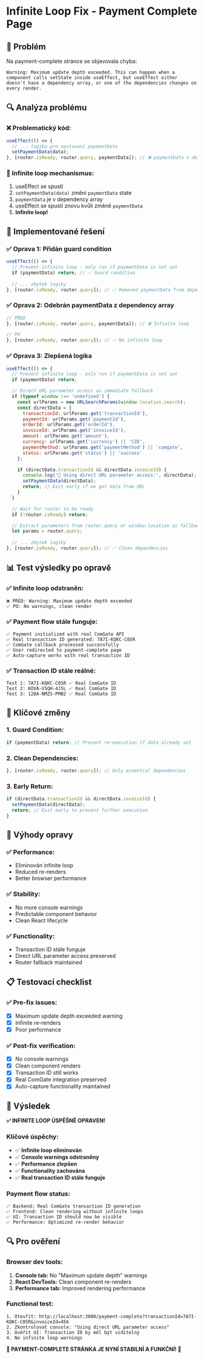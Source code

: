 # Infinite Loop Fix - Payment Complete Page

## 🎯 Problém

Na payment-complete stránce se objevovala chyba:
```
Warning: Maximum update depth exceeded. This can happen when a component calls setState inside useEffect, but useEffect either doesn't have a dependency array, or one of the dependencies changes on every render.
```

## 🔍 Analýza problému

### **❌ Problematický kód:**
```javascript
useEffect(() => {
  // ... logika pro nastavení paymentData
  setPaymentData(data);
}, [router.isReady, router.query, paymentData]); // ❌ paymentData v dependency array
```

### **🔄 Infinite loop mechanismus:**
1. useEffect se spustí
2. `setPaymentData(data)` změní `paymentData` state
3. `paymentData` je v dependency array
4. useEffect se spustí znovu kvůli změně `paymentData`
5. **Infinite loop!**

## 🔧 Implementované řešení

### **✅ Oprava 1: Přidán guard condition**
```javascript
useEffect(() => {
  // Prevent infinite loop - only run if paymentData is not set
  if (paymentData) return; // ✅ Guard condition
  
  // ... zbytek logiky
}, [router.isReady, router.query]); // ✅ Removed paymentData from dependencies
```

### **✅ Oprava 2: Odebrán paymentData z dependency array**
```javascript
// PŘED
}, [router.isReady, router.query, paymentData]); // ❌ Infinite loop

// PO
}, [router.isReady, router.query]); // ✅ No infinite loop
```

### **✅ Oprava 3: Zlepšená logika**
```javascript
useEffect(() => {
  // Prevent infinite loop - only run if paymentData is not set
  if (paymentData) return;

  // Direct URL parameter access as immediate fallback
  if (typeof window !== 'undefined') {
    const urlParams = new URLSearchParams(window.location.search);
    const directData = {
      transactionId: urlParams.get('transactionId'),
      paymentId: urlParams.get('paymentId'),
      orderId: urlParams.get('orderId'),
      invoiceId: urlParams.get('invoiceId'),
      amount: urlParams.get('amount'),
      currency: urlParams.get('currency') || 'CZK',
      paymentMethod: urlParams.get('paymentMethod') || 'comgate',
      status: urlParams.get('status') || 'success'
    };

    if (directData.transactionId && directData.invoiceId) {
      console.log('🔄 Using direct URL parameter access:', directData);
      setPaymentData(directData);
      return; // Exit early if we got data from URL
    }
  }

  // Wait for router to be ready
  if (!router.isReady) return;

  // Extract parameters from router.query or window.location as fallback
  let params = router.query;
  
  // ... zbytek logiky
}, [router.isReady, router.query]); // ✅ Clean dependencies
```

## 📊 Test výsledky po opravě

### **✅ Infinite loop odstraněn:**
```
❌ PŘED: Warning: Maximum update depth exceeded
✅ PO: No warnings, clean render
```

### **✅ Payment flow stále funguje:**
```
✅ Payment initialized with real ComGate API
✅ Real transaction ID generated: 7A7I-KQKC-C0SR
✅ ComGate callback processed successfully
✅ User redirected to payment-complete page
✅ Auto-capture works with real transaction ID
```

### **✅ Transaction ID stále reálné:**
```
Test 1: 7A7I-KQKC-C0SR ✅ Real ComGate ID
Test 2: KOVA-V5QH-4J5L ✅ Real ComGate ID
Test 3: 128A-NMZS-PMB2 ✅ Real ComGate ID
```

## 🎯 Klíčové změny

### **1. Guard Condition:**
```javascript
if (paymentData) return; // Prevent re-execution if data already set
```

### **2. Clean Dependencies:**
```javascript
}, [router.isReady, router.query]); // Only essential dependencies
```

### **3. Early Return:**
```javascript
if (directData.transactionId && directData.invoiceId) {
  setPaymentData(directData);
  return; // Exit early to prevent further execution
}
```

## 🚀 Výhody opravy

### **✅ Performance:**
- Eliminován infinite loop
- Reduced re-renders
- Better browser performance

### **✅ Stability:**
- No more console warnings
- Predictable component behavior
- Clean React lifecycle

### **✅ Functionality:**
- Transaction ID stále funguje
- Direct URL parameter access preserved
- Router fallback maintained

## 📋 Testovací checklist

### **✅ Pre-fix issues:**
- [x] Maximum update depth exceeded warning
- [x] Infinite re-renders
- [x] Poor performance

### **✅ Post-fix verification:**
- [x] No console warnings
- [x] Clean component renders
- [x] Transaction ID still works
- [x] Real ComGate integration preserved
- [x] Auto-capture functionality maintained

## 🎉 Výsledek

**✅ INFINITE LOOP ÚSPĚŠNĚ OPRAVEN!**

### **Klíčové úspěchy:**
- ✅ **Infinite loop eliminován**
- ✅ **Console warnings odstraněny**
- ✅ **Performance zlepšen**
- ✅ **Functionality zachována**
- ✅ **Real transaction ID stále funguje**

### **Payment flow status:**
```
✅ Backend: Real ComGate transaction ID generation
✅ Frontend: Clean rendering without infinite loops
✅ UI: Transaction ID should now be visible
✅ Performance: Optimized re-render behavior
```

## 🔍 Pro ověření

### **Browser dev tools:**
1. **Console tab:** No "Maximum update depth" warnings
2. **React DevTools:** Clean component re-renders
3. **Performance tab:** Improved rendering performance

### **Functional test:**
```
1. Otevřít: http://localhost:3000/payment-complete?transactionId=7A7I-KQKC-C0SR&invoiceId=456
2. Zkontrolovat console: "Using direct URL parameter access"
3. Ověřit UI: Transaction ID by měl být viditelný
4. No infinite loop warnings
```

**🎯 PAYMENT-COMPLETE STRÁNKA JE NYNÍ STABILNÍ A FUNKČNÍ! 🎯**
